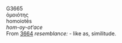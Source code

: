 <body>
  <p>G3665<br>  ὁμοιότης  <br> homoiotēs  <br><i>hom-oy-ot‘ace </i><br>From <a href="g3664.htm">3664</a>  <i>resemblance:</i> - like as, similitude.<br></p>
 </body>